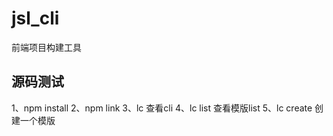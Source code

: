 # jsl_cli
前端项目构建工具
## 源码测试
1、npm install
2、npm link
3、lc 查看cli
4、lc list 查看模版list
5、lc create 创建一个模版
